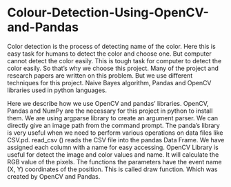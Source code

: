 # Colour-Detection-Using-OpenCV-and-Pandas

Color detection is the process of detecting name of the color. Here this is easy task for humans to detect the color and choose one.
But computer cannot detect the color easily. This is tough task for computer to detect the color easily. So that’s why we choose this project.
Many of the project and research papers are written on this problem. But we use different techniques for this project. Naive Bayes algorithm, Pandas and OpenCV libraries used in python languages.

Here we describe how we use OpenCV and pandas’ libraries. OpenCV, Pandas and NumPy are the necessary for this project in python to install them.
We are using argparse library to create an argument parser.
We can directly give an image path from the command prompt.
The panda’s library is very useful when we need to perform various operations on data files like CSV.pd. read_csv () reads the CSV file into the pandas Data Frame.
We have assigned each column with a name for easy accessing.
OpenCV Library is useful for detect the image and color values and name. It will calculate the RGB value of the pixels. The functions the parameters have the event name (X, Y) coordinates of the position. This is called draw function. Which was created by OpenCV and Pandas.



